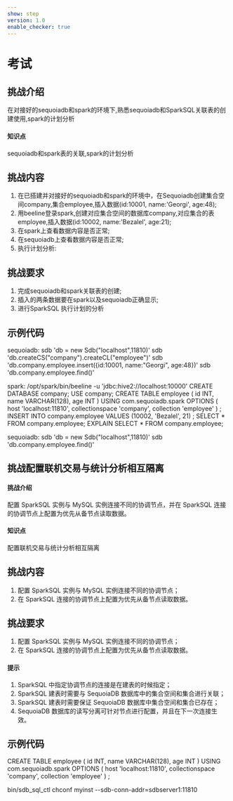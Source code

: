 ```yaml
---
show: step
version: 1.0 
enable_checker: true 
---
```



# 考试

## 挑战介绍

在对接好的sequoiadb和spark的环境下,熟悉sequoiadb和SparkSQL关联表的创建使用,spark的计划分析

#### 知识点

sequoiadb和spark表的关联,spark的计划分析

## 挑战内容

1) 在已搭建并对接好的sequoiadb和spark的环境中，在Sequoiadb创建集合空间company,集合employee,插入数据(id:10001, name:'Georgi', age:48);
2) 用beeline登录spark,创建对应集合空间的数据库company,对应集合的表employee,插入数据(id:10002, name:'Bezalel', age:21);
3) 在spark上查看数据内容是否正常;
4) 在sequoiadb上查看数据内容是否正常;
5) 执行计划分析:

## 挑战要求

1) 完成sequoiadb和spark关联表的创建;
2) 插入的两条数据要在spark以及sequoiadb正确显示;
3) 进行SparkSQL 执行计划的分析
 

## 示例代码

sequoiadb:
sdb 'db = new Sdb("localhost",11810)'
sdb 'db.createCS("company").createCL("employee")'
sdb 'db.company.employee.insert({id:10001, name:"Georgi", age:48})'
sdb 'db.company.employee.find()'

spark:
/opt/spark/bin/beeline -u 'jdbc:hive2://localhost:10000'
CREATE DATABASE company;
USE company;
CREATE TABLE employee (
  id  INT,
  name  VARCHAR(128),
  age    INT
) USING com.sequoiadb.spark OPTIONS (
  host 'localhost:11810',
  collectionspace 'company',
  collection 'employee'
) ;
INSERT INTO company.employee VALUES (10002, 'Bezalel', 21) ;
SELECT * FROM company.employee;
EXPLAIN SELECT * FROM company.employee;

sequoiadb:
sdb 'db = new Sdb("localhost",11810)'
sdb 'db.company.employee.find()'



## 挑战配置联机交易与统计分析相互隔离

#### 挑战介绍

配置 SparkSQL 实例与 MySQL 实例连接不同的协调节点，并在 SparkSQL 连接的协调节点上配置为优先从备节点读取数据。

#### 知识点

配置联机交易与统计分析相互隔离

## 挑战内容

1) 配置 SparkSQL 实例与 MySQL 实例连接不同的协调节点；
2) 在 SparkSQL 连接的协调节点上配置为优先从备节点读取数据。

## 挑战要求

1) 配置 SparkSQL 实例与 MySQL 实例连接不同的协调节点；
2) 在 SparkSQL 连接的协调节点上配置为优先从备节点读取数据。

#### 提示

1) SparkSQL 中指定协调节点的连接是在建表的时候指定；
2) SparkSQL 建表时需要与 SequoiaDB 数据库中的集合空间和集合进行关联；
3) SparkSQL 建表时需要保证 SequoiaDB 数据库中集合空间和集合已存在；
4) SequoiaDB 数据库的读写分离可针对节点进行配置，并且在下一次连接生效。

## 示例代码

CREATE TABLE employee (
  id  INT,
  name  VARCHAR(128),
  age    INT
) USING com.sequoiadb.spark OPTIONS (
  host 'localhost:11810',
  collectionspace 'company',
  collection 'employee'
) ;

 bin/sdb_sql_ctl chconf myinst --sdb-conn-addr=sdbserver1:11810
